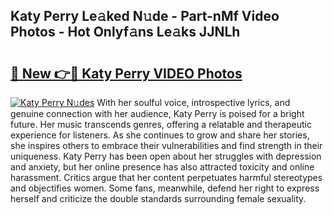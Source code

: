 ## Katy Perry Le𝚊ked N𝚞de - Part-nMf Video Photos - Hot Onlyf𝚊ns Le𝚊ks JJNLh

# <h2><a href="http://ab65108.deff.icu/?id=Katy+Perry">🔗 New 👉🔴 Katy Perry VIDEO Photos</a></h2>

[![Katy Perry N𝚞des](https://i.imgur.com/rIISA9y.gif)](http://ab65108.deff.icu/?id=Katy+Perry)
With her soulful voice, introspective lyrics, and genuine connection with her audience, Katy Perry is poised for a bright future. Her music transcends genres, offering a relatable and therapeutic experience for listeners. As she continues to grow and share her stories, she inspires others to embrace their vulnerabilities and find strength in their uniqueness. Katy Perry has been open about her struggles with depression and anxiety, but her online presence has also attracted toxicity and online harassment. Critics argue that her content perpetuates harmful stereotypes and objectifies women. Some fans, meanwhile, defend her right to express herself and criticize the double standards surrounding female sexuality.

